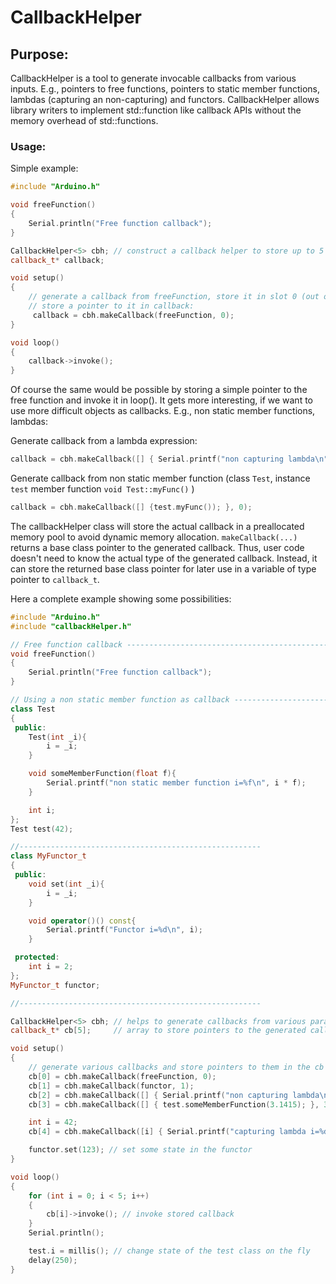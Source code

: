 # CallbackHelper

## Purpose:
CallbackHelper is a tool to generate invocable callbacks from various inputs. E.g., pointers to free functions, pointers to static member functions, lambdas (capturing an non-capturing) and functors.
CallbackHelper allows library writers to implement std::function like callback APIs without the memory overhead of std::functions.

### Usage:

Simple example:
```c++
#include "Arduino.h"

void freeFunction()
{
    Serial.println("Free function callback");
}

CallbackHelper<5> cbh; // construct a callback helper to store up to 5 callbacks
callback_t* callback;

void setup()
{
    // generate a callback from freeFunction, store it in slot 0 (out of 5) and
    // store a pointer to it in callback:
     callback = cbh.makeCallback(freeFunction, 0);
}

void loop()
{
    callback->invoke();
}

```
Of course the same would be possible by storing a simple pointer to the free function and invoke it in loop(). It gets more interesting, if we want to use more difficult objects as callbacks. E.g., non static member functions, lambdas:

Generate callback from a lambda expression:
```c++
callback = cbh.makeCallback([] { Serial.printf("non capturing lambda\n"); }, 0);
```

Generate callback from non static member function (class `Test`, instance `test` member function `void Test::myFunc()` )
```c++
callback = cbh.makeCallback([] {test.myFunc()); }, 0);
```

The callbackHelper class will store the actual callback in a preallocated memory pool to avoid dynamic memory allocation.  `makeCallback(...)` returns a base class pointer to the
generated callback. Thus, user code doesn't need to know the actual type of the generated callback. Instead, it can store the returned base class pointer for later use in a variable of type pointer to `callback_t`.

Here a complete example showing some possibilities:
```c++
#include "Arduino.h"
#include "callbackHelper.h"

// Free function callback ------------------------------------------------------
void freeFunction()
{
    Serial.println("Free function callback");
}

// Using a non static member function as callback -------------------------------
class Test
{
 public:
    Test(int _i){
        i = _i;
    }

    void someMemberFunction(float f){
        Serial.printf("non static member function i=%f\n", i * f);
    }

    int i;
};
Test test(42);

//------------------------------------------------------
class MyFunctor_t
{
 public:
    void set(int _i){
        i = _i;
    }

    void operator()() const{
        Serial.printf("Functor i=%d\n", i);
    }

 protected:
    int i = 2;
};
MyFunctor_t functor;

//------------------------------------------------------

CallbackHelper<5> cbh; // helps to generate callbacks from various parameters (function pointers, lambdas, functors...)
callback_t* cb[5];     // array to store pointers to the generated callbacks

void setup()
{
    // generate various callbacks and store pointers to them in the cb array
    cb[0] = cbh.makeCallback(freeFunction, 0);                                    // convert free function to callback_t
    cb[1] = cbh.makeCallback(functor, 1);                                         // convert a functor to callback_t
    cb[2] = cbh.makeCallback([] { Serial.printf("non capturing lambda\n"); }, 2); // simple, non capturing lambda expression to callback_t
    cb[3] = cbh.makeCallback([] { test.someMemberFunction(3.1415); }, 3);         // use non static member function as callback

    int i = 42;
    cb[4] = cbh.makeCallback([i] { Serial.printf("capturing lambda i=%d\n", i); }, 4); // lambda capturing a variable as callback

    functor.set(123); // set some state in the functor
}

void loop()
{
    for (int i = 0; i < 5; i++)
    {
        cb[i]->invoke(); // invoke stored callback
    }
    Serial.println();

    test.i = millis(); // change state of the test class on the fly
    delay(250);
}
```